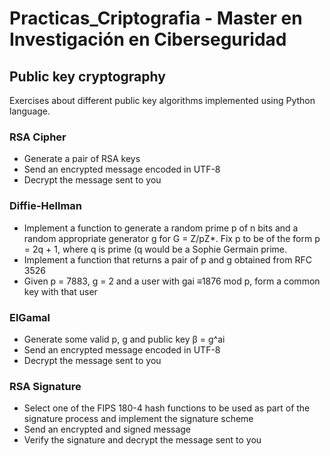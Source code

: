 # Practicas_Criptografia - Master en Investigación en Ciberseguridad

## Public key cryptography 
Exercises about different public key algorithms implemented using Python language.

### RSA Cipher
- Generate a pair of RSA keys
- Send an encrypted message encoded in UTF-8
- Decrypt the message sent to you

### Diffie-Hellman
- Implement a function to generate a random prime p of n bits and a random appropriate generator g for G = Z/pZ*. Fix p to be of the form p = 2q + 1, where q is prime (q
would be a Sophie Germain prime.
- Implement a function that returns a pair of p and g obtained from RFC 3526
- Given p = 7883, g = 2 and a user with gai ≡1876 mod p, form a common key with that user

### ElGamal
- Generate some valid p, g and public key β = g^ai
- Send an encrypted message encoded in UTF-8
- Decrypt the message sent to you

### RSA Signature
- Select one of the FIPS 180-4 hash functions to be used as part of the signature process and implement the signature scheme
- Send an encrypted and signed message
- Verify the signature and decrypt the message sent to you

